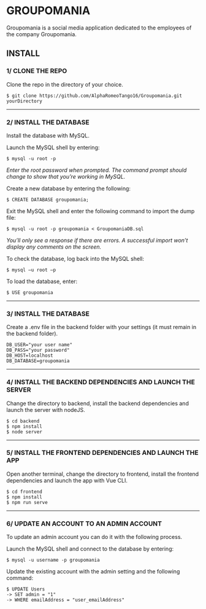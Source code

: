 # GROUPOMANIA
Groupomania is a social media application dedicated to the employees of the company Groupomania.
## INSTALL
### 1/ CLONE THE REPO 
Clone the repo in the directory of your choice.
```
$ git clone https://github.com/AlphaRomeoTango16/Groupomania.git yourDirectory
```
---
### 2/ INSTALL THE DATABASE
Install the database with MySQL.

Launch the MySQL shell by entering:
```
$ mysql -u root -p
```
*Enter the root password when prompted. The command prompt should change to show that you’re working in MySQL.*

Create a new database by entering the following:
```
$ CREATE DATABASE groupomania;
```

Exit the MySQL shell and enter the following command to import the dump file:
```
$ mysql -u root -p groupomania < GroupomaniaDB.sql
```
*You’ll only see a response if there are errors. A successful import won’t display any comments on the screen.*

To check the database, log back into the MySQL shell:
```
$ mysql –u root –p
```

To load the database, enter:
```
$ USE groupomania
```
---
### 3/ INSTALL THE DATABASE
Create a .env file in the backend folder with your settings (it must remain in the backend folder).
```
DB_USER="your user name"
DB_PASS="your password"
DB_HOST=localhost
DB_DATABASE=groupomania
```
---
### 4/ INSTALL THE BACKEND DEPENDENCIES AND LAUNCH THE SERVER
Change the directory to backend, install the backend dependencies and launch the server with nodeJS.
```
$ cd backend
$ npm install
$ node server
```
---
### 5/ INSTALL THE FRONTEND DEPENDENCIES AND LAUNCH THE APP
Open another terminal, change the directory to frontend, install the frontend dependencies and launch the app with Vue CLI.
```
$ cd frontend
$ npm install
$ npm run serve
```
---
### 6/ UPDATE AN ACCOUNT TO AN ADMIN ACCOUNT
To update an admin account you can do it with the following process.

Launch the MySQL shell and connect to the database by entering:
```
$ mysql -u username -p groupomania
```

Update the existing account with the admin setting and the following command:
```
$ UPDATE Users
-> SET admin = "1"
-> WHERE emailAddress = "user_emailAddress"
```